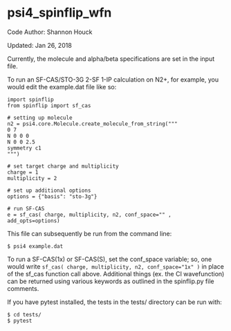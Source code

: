 # psi4_spinflip_wfn
Code Author: Shannon Houck

Updated: Jan 26, 2018

Currently, the molecule and alpha/beta specifications are set in the input file.

To run an SF-CAS/STO-3G 2-SF 1-IP calculation on N2+, for example,
 you would edit the example.dat file like so:

```
import spinflip
from spinflip import sf_cas

# setting up molecule
n2 = psi4.core.Molecule.create_molecule_from_string("""
0 7
N 0 0 0
N 0 0 2.5
symmetry c1
""")

# set target charge and multiplicity
charge = 1
multiplicity = 2

# set up additional options
options = {"basis": "sto-3g"}

# run SF-CAS
e = sf_cas( charge, multiplicity, n2, conf_space="" , add_opts=options)
```

This file can subsequently be run from the command line:

```
$ psi4 example.dat
```

To run a SF-CAS(1x) or SF-CAS(S), set the conf_space variable; so, one
would write `sf_cas( charge, multiplicity, n2, conf_space="1x" )` 
in place of the sf_cas function call above. Additional things 
(ex. the CI wavefunction) can be returned using various keywords 
as outlined in the spinflip.py file comments.

If you have pytest installed, the tests in the tests/ directory can be run with:

```
$ cd tests/
$ pytest
```

